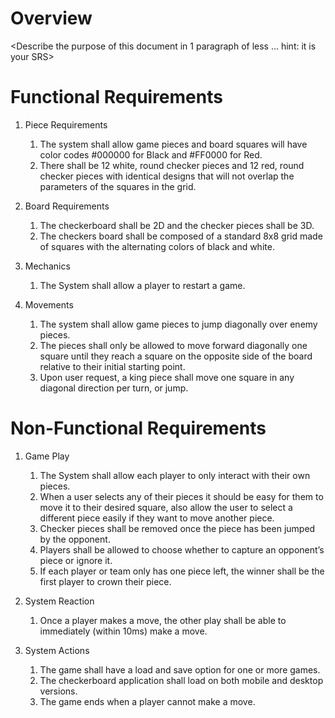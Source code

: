 # Overview

<Describe the purpose of this document in 1 paragraph of less … hint: it is
your SRS>

# Functional Requirements

1. Piece Requirements
	1. The system shall allow game pieces and board squares will have color codes #000000 for Black and #FF0000 for Red.
	2. There shall be 12 white, round checker pieces and 12 red, round checker pieces with identical designs that will not overlap the parameters of the squares in the grid.

2. Board Requirements
	1. The checkerboard shall be 2D and the checker pieces shall be 3D.
	2. The checkers board shall be composed of a standard 8x8 grid made of squares with the alternating colors of black and white.

3. Mechanics
	1. The System shall allow a player to restart a game.

4. Movements
	1. The system shall allow game pieces to jump diagonally over enemy pieces.
	2. The pieces shall only be allowed to move forward diagonally one square until they reach a square on the opposite side of the board relative to their initial starting point.
	3. Upon user request, a king piece shall move one square in any diagonal direction per turn, or jump.


# Non-Functional Requirements
1. Game Play
	1. The System shall allow each player to only interact with their own pieces.
	2. When a user selects any of their pieces it should be easy for them to move it to their desired square, also allow the user to select a different piece easily if they want to move another piece.
	3. Checker pieces shall be removed once the piece has been jumped by the opponent.
	4. Players shall be allowed to choose whether to capture an opponent’s piece or ignore it.
	5. If each player or team only has one piece left, the winner shall be the first player to crown their piece.

2. System Reaction
	1. Once a player makes a move, the other play shall be able to immediately (within 10ms) make a move.

3. System Actions
	1. The game shall have a load and save option for one or more games.
	2. The checkerboard application shall load on both mobile and desktop versions.
	3. The game ends when a player cannot make a move.

